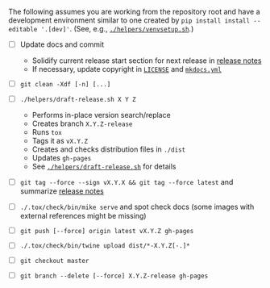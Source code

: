 <!---
  Copyright and other protections apply. Please see the accompanying LICENSE file for
  rights and restrictions governing use of this software. All rights not expressly
  waived or licensed are reserved. If that file is missing or appears to be modified
  from its original, then please contact the author before viewing or using this
  software in any capacity.

  !!!!!!!!!!!!!!!!!!!!!!!!!!!!!!!!!!!!!!!!!!!!!!!!!!!!!!!!!!!!!!!!!!!!
  !!!!!!!!!!!!!!! IMPORTANT: READ THIS BEFORE EDITING! !!!!!!!!!!!!!!!
  !!!!!!!!!!!!!!!!!!!!!!!!!!!!!!!!!!!!!!!!!!!!!!!!!!!!!!!!!!!!!!!!!!!!
  Please keep each sentence on its own unwrapped line.
  It looks like crap in a text editor, but it has no effect on rendering, and it allows much more useful diffs.
  Thank you!
-->

The following assumes you are working from the repository root and have a development environment similar to one created by ``pip install install --editable '.[dev]'``. (See, e.g., [``./helpers/venvsetup.sh``](venvsetup.sh).)

* [ ] Update docs and commit
  * Solidify current release start section for next release in [release notes](../docs/notes.md)
  * If necessary, update copyright in [``LICENSE``](../LICENSE) and [``mkdocs.yml``](../mkdocs.yml)

* [ ] ``git clean -Xdf [-n] [...]``

* [ ] ``./helpers/draft-release.sh X Y Z``
  * Performs in-place version search/replace
  * Creates branch ``X.Y.Z-release``
  * Runs ``tox``
  * Tags it as ``vX.Y.Z``
  * Creates and checks distribution files in ``./dist``
  * Updates ``gh-pages``
  * See [``./helpers/draft-release.sh``](draft-release.sh) for details

* [ ] ``git tag --force --sign vX.Y.X && git tag --force latest`` and summarize [release notes](../docs/notes.md)

* [ ] ``./.tox/check/bin/mike serve`` and spot check docs (some images with external references might be missing)

* [ ] ``git push [--force] origin latest vX.Y.Z gh-pages``

* [ ] ``./.tox/check/bin/twine upload dist/*-X.Y.Z[-.]*``

* [ ] ``git checkout master``

* [ ] ``git branch --delete [--force] X.Y.Z-release gh-pages``
